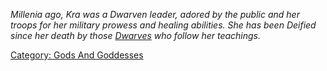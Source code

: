 *Millenia ago, Kra was a Dwarven leader, adored by the public and her
troops for her military prowess and healing abilities. She has been
Deified since her death by those [Dwarves](Dwarves.md "wikilink") who
follow her teachings.*

[Category: Gods And Goddesses](Category:_Gods_And_Goddesses "wikilink")
